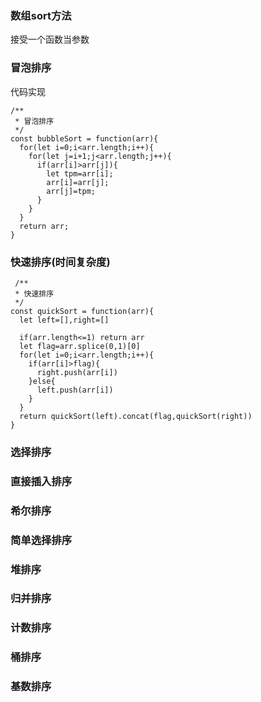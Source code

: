 
### 数组sort方法  
接受一个函数当参数  

### 冒泡排序  
代码实现
```
/**
 * 冒泡排序
 */
const bubbleSort = function(arr){
  for(let i=0;i<arr.length;i++){
    for(let j=i+1;j<arr.length;j++){
      if(arr[i]>arr[j]){
        let tpm=arr[i];
        arr[i]=arr[j];
        arr[j]=tpm;
      }
    }
  }
  return arr;
}
```
### 快速排序(时间复杂度)  
```
 /**
 * 快速排序
 */
const quickSort = function(arr){
  let left=[],right=[]

  if(arr.length<=1) return arr
  let flag=arr.splice(0,1)[0]
  for(let i=0;i<arr.length;i++){
    if(arr[i]>flag){
      right.push(arr[i])
    }else{
      left.push(arr[i])
    }
  }
  return quickSort(left).concat(flag,quickSort(right))
}
```
### 选择排序  
### 直接插入排序  
### 希尔排序  

### 简单选择排序  
### 堆排序  
### 归并排序  
### 计数排序  
### 桶排序  
### 基数排序  